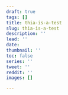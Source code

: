 ```yaml
---
draft: true
tags: []
title: thia-is-a-test
slug: thia-is-a-test
description: ''
lead: ''
date: 
thumbnail: ''
toc: false
series: ''
tweet: ''
reddit: ''
images: []

---
```

